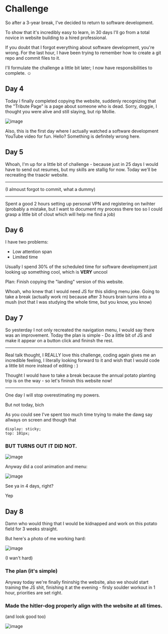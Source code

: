 # Challenge

So after a 3-year break, I've decided to return to software development.


To show that it's incredibly easy to learn, in 30 days I'll go from a total novice in website building to a hired professional.


If you doubt that I forgot everything about software development, you're wrong. For the last hour, I have been trying to remember how to create a git repo and commit files to it.


I'll formulate the challenge a little bit later; I now have responsibilities to complete. ☺️




## Day 4 

Today I finally completed copying the website, suddenly recognizing that the "Tribute Page" is a page about someone who is dead. Sorry, doggie, I thought you were alive and still slaying, but rip Mollie.

![image](https://github.com/Aizmik/FronEndDev-in-30-days/assets/37026135/df2ca4d1-58c3-4a40-81ac-a9c483b1bc18)




Also, this is the first day where I actually watched a software development YouTube video for fun. Hello? Something is definitely wrong here.



## Day 5 

Whoah, I'm up for a little bit of challenge - because just in 25 days I would have to send out resumes, but my skills are stallig for now. Today we'll be recreating the traackr website. 

___ 
(I almoust forgot to commit, what a dummy)
___
Spent a good 2 hours setting up personal VPN and registering on twihter (probably a mistake, but I want to document my process there too so I could grasp a little bit of clout which will help me find a job)

## Day 6 
I have two problems: 
* Low attention span
* Limited time 

Usually I spend 30% of the scheduled time for software development just looking up something cool, which is __VERY__ uncool

Plan: Finish copying the "landing" version of this website. 


Whoah, who knew that I would need JS for this sliding menu joke.
Going to take a break (actually work rn) because after 3 hours brain turns into a mush (not that I was studying the whole time, but you know, you know)


## Day 7 

So yesterday I not only recreated the navigation menu, I would say there was an improvement. Today the plan is simple - Do a little bit of JS and make it appear on a button click and fininsh the rest. 

___
Real talk thought, I REALLY love this challenge, coding again gives me an incredible feeling, I literally looking forward to it and wish that I would code a little bit more instead of editing : ) 

Thought I would have to take a break because the annual potato planting trip is on the way - so let's fininsh this website now!
___

One day I will stop overestimating my powers. 

But not today, bich 

As you could see I've spent too much time trying to make the dawg say allways on screen and though that 

```
display: sticky;
top: 101px;
```


### BUT TURNS OUT IT DID NOT.

![image](https://github.com/Aizmik/FronEndDev-in-30-days/assets/37026135/3d6addd0-9c80-4252-b2b0-9297edc65fa2)


Anyway did a cool animation and menu:

![image](https://github.com/Aizmik/FronEndDev-in-30-days/assets/37026135/be755fb2-1163-41d9-9e53-78f0161bb86b)

See ya in 4 days, right? 

Yep 


## Day 8 

Damn who would thing that I would be kidnapped and work on this potato field for 3 weeks straight.

But here's a photo of me working hard: 

![image](https://github.com/Aizmik/FronEndDev-in-30-days/assets/37026135/24caef27-8cc9-474f-8d9d-d6a8bd45c072)


(I wan't hard)

### The plan (it's simple)
Anyway today we're finally fininshig the website, also we should start training the JS shit, finishing it at the evening - firsly soulder workout in 1 hour, priorities are set right. 


### Made the hitler-dog properly align with the website at all times. 
(and look good too)

![image](https://github.com/Aizmik/FronEndDev-in-30-days/assets/37026135/dc46034d-d128-44d1-9969-71d8306fa6d8)

